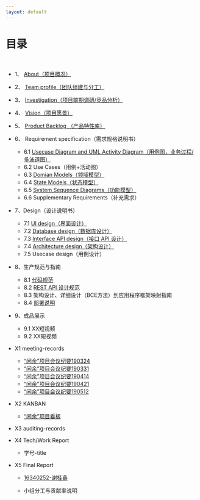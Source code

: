```yaml
---
layout: default
---
```


# [](#TOC)目录

&nbsp;&nbsp; 

* 1、 [About（项目概况）](documents/01-about)
* 2、 [Team profile（团队组建与分工）](documents/02-team-profile)
* 3、 [Investigation（项目前期调研/竞品分析）](documents/03-Investigation.md)
* 4、 [Vision（项目愿景）](documents/04-vision)
* 5、 [Product Backlog （产品特性库）](documents/05-product-backlog.md)
* 6、 Requirement specification（需求规格说明书）
  * 6.1 [Usecase Diagram and UML Activity Diagram（用例图，业务过程/多泳道图）](documents/06-01-用例图.md)
  * 6.2 Use Cases（用例+活动图）
  * 6.3 [Domian Models（领域模型）](documents/06-03-领域模型.md)
  * 6.4 [State Models（状态模型）](documents/06-04-状态模型.md)
  * 6.5 [System Sequence Diagrams（功能模型）](documents/06-05-功能模型.md)
  * 6.6 Supplementary Requirements（补充需求）

* 7、Design（设计说明书） 
  * 7.1 [UI design（界面设计）](documents/UI及逻辑跳转.pdf)
  * 7.2 [Database design（数据库设计）](documents/07-02-数据库设计.md)
  * 7.3 [Interface API design（接口 API 设计）](documents/07-03-API.md)
  * 7.4 [Architecture design（架构设计）](documents/07-04-architecture.md)
  * 7.5 Usecase design（用例设计）

* 8、生产规范与指南 
  * 8.1 [代码规范](documents/08-01-code-specification.md)
  * 8.2 [REST API 设计规范](documents/08-02-REST-API-设计规范.md)
  * 8.3 架构设计、详细设计（BCE方法）到应用程序框架映射指南
  * 8.4 [部署说明](documents/08-04-deployment.md)

* 9、成品展示 
  * 9.1 XX短视频
  * 9.2 XX短视频

* X1 meeting-records
  * [“闲余”项目会议纪要190324](documents/会议纪要/“闲余”项目会议纪要190324.md)
  * [“闲余”项目会议纪要190331](documents/会议纪要/“闲余”项目会议纪要190331.md)
  * [“闲余”项目会议纪要190414](documents/会议纪要/“闲余”项目会议纪要190414.md)
  * [“闲余”项目会议纪要190421](documents/会议纪要/“闲余”项目会议纪要190421.md)
  * [“闲余”项目会议纪要190512](documents/会议纪要/“闲余”项目会议纪要190512.md)
* X2 KANBAN
  * [“闲余”项目看板](https://github.com/xianyu-team/XianYu/projects)
* X3 auditing-records
* X4 Tech/Work Report
  * 学号-title

* X5 Final Report
  *  [16340252-谢桂鑫](https://blog.csdn.net/weixin_36304468/article/details/94312762)
  
  * 小组分工与贡献率说明
